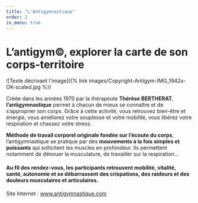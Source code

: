```yaml
---
title: "L'Antigymnastique"
order: 2
in_menu: true
---
```

# L’antigym©, explorer la carte de son corps-territoire

![Texte décrivant l'image]({% link images/Copyright-Antigym-IMG_1942x-OK-scaled.jpg %})

Créée dans les années 1970 par la thérapeute **Thérèse BERTHERAT**, **l’antigymnastique** permet à chacun de mieux se connaître et de s’approprier son corps. Grâce à cette activité, vous retrouvez bien-être et énergie, vous améliorez votre souplesse et votre mobilité, vous libérez votre respiration et chassez votre stress.

**Méthode de travail corporel originale fondée sur l’écoute du corps**, l’antigymnastique se pratique par des **mouvements à la fois simples et puissants** qui sollicitent les muscles en profondeur. Ils permettent notamment de dénouer la musculature, de travailler sur la respiration… 

#### Au fil des rendez-vous, les participants retrouvent mobilité, vitalité, santé, autonomie et se débarrassent des crispations, des raideurs et des douleurs musculaires et articulaires.

Site Internet : www.antigymnastique.com 